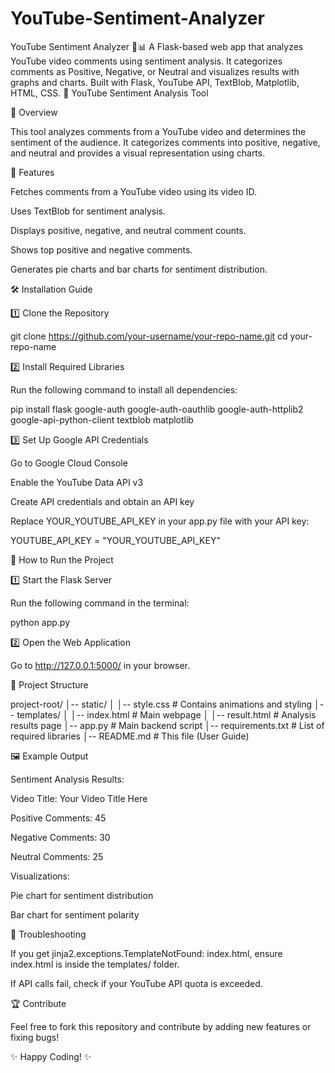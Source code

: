 # YouTube-Sentiment-Analyzer
YouTube Sentiment Analyzer 🎥📊 A Flask-based web app that analyzes YouTube video comments using sentiment analysis. It categorizes comments as Positive, Negative, or Neutral and visualizes results with graphs and charts. Built with Flask, YouTube API, TextBlob, Matplotlib, HTML, CSS. 🚀
YouTube Sentiment Analysis Tool

📌 Overview

This tool analyzes comments from a YouTube video and determines the sentiment of the audience. It categorizes comments into positive, negative, and neutral and provides a visual representation using charts.

🚀 Features

Fetches comments from a YouTube video using its video ID.

Uses TextBlob for sentiment analysis.

Displays positive, negative, and neutral comment counts.

Shows top positive and negative comments.

Generates pie charts and bar charts for sentiment distribution.

🛠️ Installation Guide

1️⃣ Clone the Repository

git clone https://github.com/your-username/your-repo-name.git
cd your-repo-name

2️⃣ Install Required Libraries

Run the following command to install all dependencies:

pip install flask google-auth google-auth-oauthlib google-auth-httplib2 google-api-python-client textblob matplotlib

3️⃣ Set Up Google API Credentials

Go to Google Cloud Console

Enable the YouTube Data API v3

Create API credentials and obtain an API key

Replace YOUR_YOUTUBE_API_KEY in your app.py file with your API key:

YOUTUBE_API_KEY = "YOUR_YOUTUBE_API_KEY"

🎯 How to Run the Project

1️⃣ Start the Flask Server

Run the following command in the terminal:

python app.py

2️⃣ Open the Web Application

Go to http://127.0.0.1:5000/ in your browser.

📂 Project Structure

project-root/
│-- static/
│   │-- style.css  # Contains animations and styling
│-- templates/
│   │-- index.html  # Main webpage
│   │-- result.html  # Analysis results page
│-- app.py  # Main backend script
│-- requirements.txt  # List of required libraries
│-- README.md  # This file (User Guide)

🖼️ Example Output

Sentiment Analysis Results:

Video Title: Your Video Title Here

Positive Comments: 45

Negative Comments: 30

Neutral Comments: 25

Visualizations:

Pie chart for sentiment distribution

Bar chart for sentiment polarity

📌 Troubleshooting

If you get jinja2.exceptions.TemplateNotFound: index.html, ensure index.html is inside the templates/ folder.

If API calls fail, check if your YouTube API quota is exceeded.

🏆 Contribute

Feel free to fork this repository and contribute by adding new features or fixing bugs!

✨ Happy Coding! ✨
